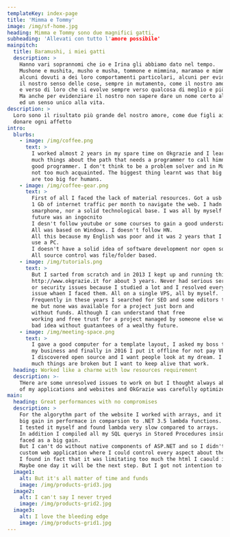 ```yaml
---
templateKey: index-page
title: 'Mimma e Tommy'
image: /img/sf-home.jpg
heading: Mimma e Tommy sono due magnifici gatti,
subheading: 'Allevati con tutto l'amore possibile'
mainpitch:
  title: Baramushi, i miei gatti
  description: >
    Hanno vari soprannomi che io e Irina gli abbiamo dato nel tempo.
    Mushone e mushita, musho e musha, tommone e mimmina, maramao e mimmita,
    alcuni dovuti a dei loro comportamenti particolari, alcuni per evidenziare 
    il nostro senso delle cose, sempre in mutamento, come il nostro amore reciproco 
    e verso di loro che si evolve sempre verso qualcosa di meglio e più stabile.
    Ma anche per evidenziare il nostro non sapere dare un nome certo alle cose 
    ed un senso unico alla vita.
description: >
  Loro sono il risultato più grande del nostro amore, come due figli ai quali 
  donare ogni affetto
intro:
  blurbs:
    - image: /img/coffee.png
      text: >
        I worked almost 2 years in my spare time on Okgrazie and I learnt too
        much things about the path that needs a programmer to call himnself a
        good programmer. I don't think to be a problem solver and in Math I am
        not too much acquainted. The biggest thing learnt was that big dreams   
        are too big for humans.
    - image: /img/coffee-gear.png
      text: >
        First of all I faced the lack of material resources. Got a usb key with 
        1 Gb of internet traffic per month to navigate the web. I hadn't a 
        smarphone, nor a solid technological base. I was all by myself and the 
        future was an ingocnito
        I desn't follow youtube or some courses to gain a good understanding. 
        All was based on Windows. I doesn't follow HN.
        All this because my English was poor and it was 2 years that I doesn't
        use a PC.
        I doesn't have a solid idea of software development nor open source.
        All source control was file/folder based.
    - image: /img/tutorials.png
      text: >
        But I sarted from scratch and in 2013 I kept up and running this 
        http://www.okgrazie.it for about 3 years. Never had serious server 
        or security issues because I studied a lot and I resolved every little 
        issue whaen I faced them. All on a single VPS, all by myself. 
        Frequently in these years I searched for SEO and some editors to help 
        me but none was available for a project just born and
        without funds. Although I can understand that free
        working and free trust for a project managed by someone else was a 
        bad idea without guatantees of a wealthy future.
    - image: /img/meeting-space.png
      text: >
        I gave a good computer for a template layout, I asked my boss to join
        my business and finally in 2016 I put it offline for not pay VPS fee. Now
        I discovered open source and I want people look at my dream. I know, too
        much things are broken but I want to keep alive that work.
  heading: Worked like a charme with low resources requirement
  description: >-
    THere are some unresolved issues to work on but I thought always about speed 
    of my applications and websites and OkGrazie was carefully optimized for that target.
main:
  heading: Great performances with no compromises
  description: >
    For the algorythm part of the website I worked with arrays, and it was a 
    big gain in performace in comparsion to .NET 3.5 lambda functions.
    I tested it myself and found lambda very slow compared to arrays.
    In addition I compiled all my SQL querys in Stored Procedures inside SQL Server that 
    faced as a big gain.
    But I can't do without native components of ASP.NET and so I didn't realized a complete
    custom web application where I could control every aspect about the project.
    I found in fact that it was limitating too much the html I caould insert.
    Maybe one day it will be the next step. But I got not intention to keep up with okgrazie and think it is one of the many dead project.
  image1:
    alt: But it's all matter of time and funds
    image: /img/products-grid3.jpg
  image2:
    alt: I can't say I never tryed
    image: /img/products-grid2.jpg
  image3:
    alt: I love the bleeding edge
    image: /img/products-grid1.jpg
---
```

